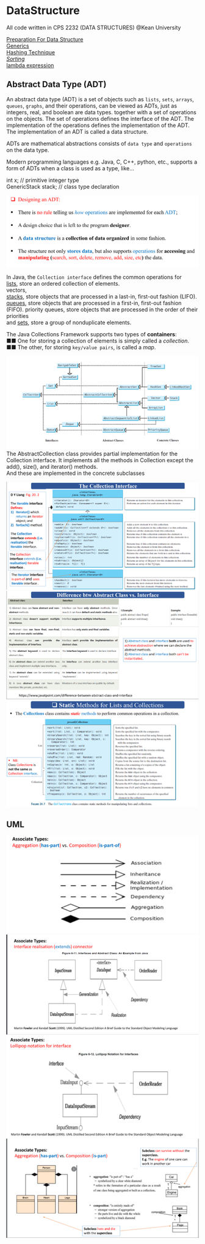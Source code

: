 # DataStructure
All code written in CPS 2232 (DATA STRUCTURES) @Kean University

[Preparation For Data Structure][pre]    
[Generics][generics]  
[Hashing Technique][hash]  
[*Sorting*][sa]  
[lambda expression](./src/lambda)

## Abstract Data Type (ADT)
An abstract data type (ADT) is a set of objects such as `lists`, `sets`, `arrays`, `queues`, `graphs`, and their operations, can 
be viewed as ADTs, just as integers, real, and boolean are data types. together with a set of operations on the objects. The set of operations defines the interface of the ADT. The implementation of the operations defines the implementation of the ADT. The implementation of an ADT is called a data structure.

ADTs are mathematical abstractions consists of `data type` and `operations` on the data type. 

Modern programming languages e.g. Java, C, C++, python, etc., supports a form of ADTs when a class is used as a type, like… 

int x; // primitive integer type  
GenericStack stack; // class type declaration

![img.png](img.png)

In Java, the `Collection interface` defines the common operations for  
[lists](./src/list), store an ordered collection of elements.    
vectors,       
[stacks](./src/stack), store objects that are processed in a last-in, first-out fashion (LIFO).  
[queues](./src/queue), store objects that are processed in a first-in, first-out fashion (FIFO). 
priority queues, store objects that are processed in the order of their priorities     
and [sets](./src/set), store a group of nonduplicate elements.   

The Java Collections Framework supports two types of **containers**:   
■■ One for storing a collection of elements is simply called a _collection_.  
■■ The other, for storing `key/value pairs`, is called a _map_.

![img_1.png](img_1.png)
The AbstractCollection class provides partial implementation for the Collection interface.
It implements all the methods in Collection except the add(), size(), and iterator() methods.  
And these are implemented in the concrete subclasses 

![img_2.png](img_2.png)  
![img_3.png](img_3.png)
![img_8.png](img_8.png)


## UML
 ![img_4.png](img_4.png) 
 ![img_5.png](img_5.png)
 ![img_6.png](img_6.png)
![img_7.png](img_7.png)


[sa]: ./src/sort
[pre]: ./src/preparation   
[hash]: ./src/hashing   
[generics]: ./src/generics